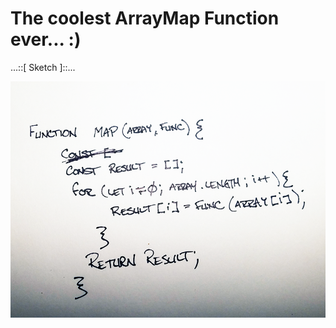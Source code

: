 # The coolest ArrayMap Function ever... :) 

...::[ Sketch ]::...

![alt text](./array_map_sketch.jpg)
